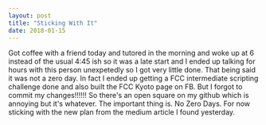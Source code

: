 ```yaml
---
layout: post
title: "Sticking With It"
date: 2018-01-15
---
```


Got coffee with a friend today and tutored in the morning and woke up at 6 instead of the usual 4:45 ish so it was a late start and I ended up talking for hours with this person unexpetedly so I got very little done. That being said it was not a zero day. In fact I ended up getting a FCC intermediate scripting challenge done and also built the FCC Kyoto page on FB. But I forgot to commit my changes!!!!!! So there's an open square on my github which is annoying but it's whatever. The important thing is. No Zero Days. For now sticking with the new plan from the medium article I found yesterday.